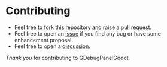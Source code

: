 # Contributing

- Feel free to fork this repository and raise a pull request.
- Feel free to open an [issue](https://github.com/Guillemsc/GDebugPanelGodot/issues) if you find any bug or have some enhancement proposal.
- Feel free to open a [discussion](https://github.com/Guillemsc/GDebugPanelGodot/discussions).

*Thank you* for contributing to GDebugPanelGodot. 
